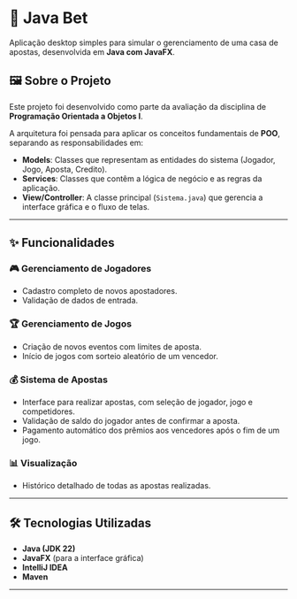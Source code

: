 # 📌 Java Bet

Aplicação desktop simples para simular o gerenciamento de uma casa de apostas, desenvolvida em **Java com JavaFX**.

## 🖼️ Sobre o Projeto
Este projeto foi desenvolvido como parte da avaliação da disciplina de **Programação Orientada a Objetos I**.  

A arquitetura foi pensada para aplicar os conceitos fundamentais de **POO**, separando as responsabilidades em:

- **Models**: Classes que representam as entidades do sistema (Jogador, Jogo, Aposta, Credito).  
- **Services**: Classes que contêm a lógica de negócio e as regras da aplicação.  
- **View/Controller**: A classe principal (`Sistema.java`) que gerencia a interface gráfica e o fluxo de telas.  

---

## ✨ Funcionalidades
### 🎮 Gerenciamento de Jogadores
- Cadastro completo de novos apostadores.  
- Validação de dados de entrada.  

### 🏆 Gerenciamento de Jogos
- Criação de novos eventos com limites de aposta.  
- Início de jogos com sorteio aleatório de um vencedor.  

### 💰 Sistema de Apostas
- Interface para realizar apostas, com seleção de jogador, jogo e competidores.  
- Validação de saldo do jogador antes de confirmar a aposta.  
- Pagamento automático dos prêmios aos vencedores após o fim de um jogo.  

### 📊 Visualização
- Histórico detalhado de todas as apostas realizadas.  

---

## 🛠️ Tecnologias Utilizadas
- **Java (JDK 22)**  
- **JavaFX** (para a interface gráfica)  
- **IntelliJ IDEA**  
- **Maven** 

---

